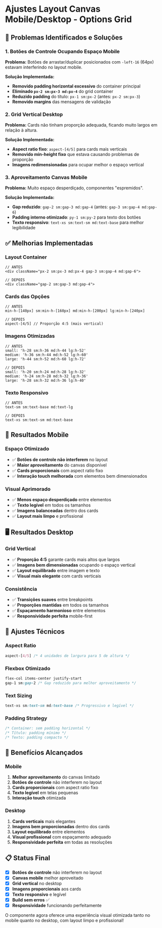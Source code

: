 # Ajustes Layout Canvas Mobile/Desktop - Options Grid

## 🎯 Problemas Identificados e Soluções

### 1. **Botões de Controle Ocupando Espaço Mobile**
**Problema:** Botões de arrastar/duplicar posicionados com `-left-16` (64px) estavam interferindo no layout mobile.

**Solução Implementada:**
- **Removido padding horizontal excessivo** do container principal
- **Eliminado `px-2 sm:px-3 md:px-4`** do grid container
- **Reduzido padding** do título: `px-1 sm:px-2` (antes: `px-2 sm:px-3`)
- **Removido margins** das mensagens de validação

### 2. **Grid Vertical Desktop**
**Problema:** Cards não tinham proporção adequada, ficando muito largos em relação à altura.

**Solução Implementada:**
- **Aspect ratio fixo**: `aspect-[4/5]` para cards mais verticais
- **Removido min-height fixo** que estava causando problemas de proporção
- **Imagens redimensionadas** para ocupar melhor o espaço vertical

### 3. **Aproveitamento Canvas Mobile**
**Problema:** Muito espaço desperdiçado, componentes "espremidos".

**Solução Implementada:**
- **Gap reduzido**: `gap-2 sm:gap-3 md:gap-4` (antes: `gap-3 sm:gap-4 md:gap-6`)
- **Padding interno otimizado**: `py-1 sm:py-2` para texto dos botões
- **Texto responsivo**: `text-xs sm:text-sm md:text-base` para melhor legibilidade

## ✅ Melhorias Implementadas

### Layout Container
```tsx
// ANTES
<div className="px-2 sm:px-3 md:px-4 gap-3 sm:gap-4 md:gap-6">

// DEPOIS  
<div className="gap-2 sm:gap-3 md:gap-4">
```

### Cards das Opções
```tsx
// ANTES
min-h-[140px] sm:min-h-[160px] md:min-h-[200px] lg:min-h-[240px]

// DEPOIS
aspect-[4/5] // Proporção 4:5 (mais vertical)
```

### Imagens Otimizadas
```tsx
// ANTES
small: 'h-28 sm:h-36 md:h-44 lg:h-52'
medium: 'h-36 sm:h-44 md:h-52 lg:h-60'  
large: 'h-44 sm:h-52 md:h-60 lg:h-72'

// DEPOIS
small: 'h-20 sm:h-24 md:h-28 lg:h-32'
medium: 'h-24 sm:h-28 md:h-32 lg:h-36'
large: 'h-28 sm:h-32 md:h-36 lg:h-40'
```

### Texto Responsivo
```tsx
// ANTES
text-sm sm:text-base md:text-lg

// DEPOIS
text-xs sm:text-sm md:text-base
```

## 📱 Resultados Mobile

### Espaço Otimizado
- ✅ **Botões de controle não interferem** no layout
- ✅ **Maior aproveitamento** do canvas disponível
- ✅ **Cards proporcionais** com aspect ratio fixo
- ✅ **Interação touch melhorada** com elementos bem dimensionados

### Visual Aprimorado
- ✅ **Menos espaço desperdiçado** entre elementos
- ✅ **Texto legível** em todos os tamanhos
- ✅ **Imagens balanceadas** dentro dos cards
- ✅ **Layout mais limpo** e profissional

## 🖥️ Resultados Desktop

### Grid Vertical
- ✅ **Proporção 4:5** garante cards mais altos que largos
- ✅ **Imagens bem dimensionadas** ocupando o espaço vertical
- ✅ **Layout equilibrado** entre imagem e texto
- ✅ **Visual mais elegante** com cards verticais

### Consistência
- ✅ **Transições suaves** entre breakpoints
- ✅ **Proporções mantidas** em todos os tamanhos
- ✅ **Espaçamento harmonioso** entre elementos
- ✅ **Responsividade perfeita** mobile-first

## 🔧 Ajustes Técnicos

### Aspect Ratio
```css
aspect-[4/5] /* 4 unidades de largura para 5 de altura */
```

### Flexbox Otimizado
```css
flex-col items-center justify-start
gap-1 sm:gap-2 /* Gap reduzido para melhor aproveitamento */
```

### Text Sizing
```css
text-xs sm:text-sm md:text-base /* Progressivo e legível */
```

### Padding Strategy
```css
/* Container: sem padding horizontal */
/* Título: padding mínimo */
/* Texto: padding compacto */
```

## 🚀 Benefícios Alcançados

### Mobile
1. **Melhor aproveitamento** do canvas limitado
2. **Botões de controle** não interferem no layout
3. **Cards proporcionais** com aspect ratio fixo
4. **Texto legível** em telas pequenas
5. **Interação touch** otimizada

### Desktop
1. **Cards verticais** mais elegantes
2. **Imagens bem proporcionadas** dentro dos cards
3. **Layout equilibrado** entre elementos
4. **Visual profissional** com espaçamento adequado
5. **Responsividade perfeita** em todas as resoluções

## 📋 Status Final

- [x] **Botões de controle** não interferem no layout
- [x] **Canvas mobile** melhor aproveitado
- [x] **Grid vertical** no desktop
- [x] **Imagens proporcionais** aos cards
- [x] **Texto responsivo** e legível
- [x] **Build sem erros** ✅
- [x] **Responsividade** funcionando perfeitamente

O componente agora oferece uma experiência visual otimizada tanto no mobile quanto no desktop, com layout limpo e profissional!

